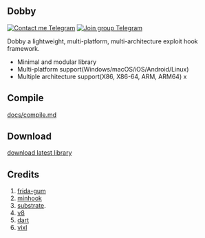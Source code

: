 ## Dobby

[![Contact me Telegram](https://img.shields.io/badge/Contact%20me-Telegram-blue.svg)](https://t.me/IOFramebuffer) [![Join group Telegram](https://img.shields.io/badge/Join%20group-Telegram-brightgreen.svg)](https://t.me/dobby_group)

Dobby a lightweight, multi-platform, multi-architecture exploit hook framework.

- Minimal and modular library
- Multi-platform support(Windows/macOS/iOS/Android/Linux)
- Multiple architecture support(X86, X86-64, ARM, ARM64) x

## Compile

[docs/compile.md](docs/compile.md)

## Download

[download latest library](https://github.com/jmpews/Dobby/releases/tag/latest)

## Credits

1. [frida-gum](https://github.com/frida/frida-gum)
2. [minhook](https://github.com/TsudaKageyu/minhook)
3. [substrate](https://github.com/jevinskie/substrate).
4. [v8](https://github.com/v8/v8)
5. [dart](https://github.com/dart-lang/sdk)
6. [vixl](https://git.linaro.org/arm/vixl.git)
